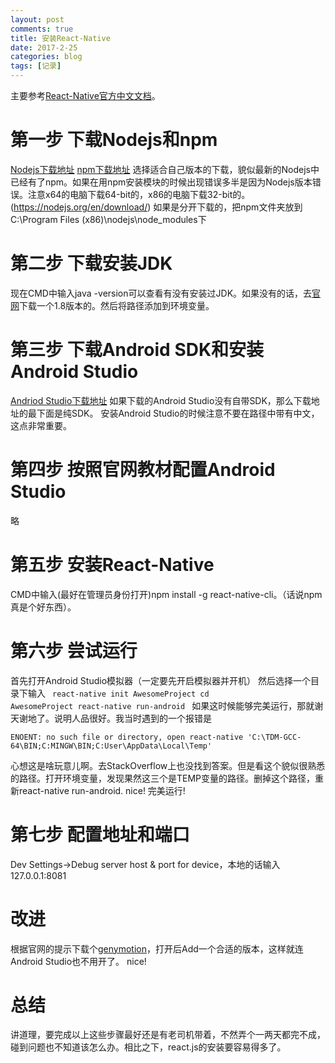 ```yaml
---
layout: post
comments: true
title: 安装React-Native
date: 2017-2-25
categories: blog
tags: [记录]
---
```


主要参考[React-Native官方中文文档](https://reactnative.cn/docs/0.41/getting-started.html#content)。
# 第一步 下载Nodejs和npm
[Nodejs下载地址](https://nodejs.org/download/release/v7.6.0/)
[npm下载地址](https://nodejs.org/dist/npm/)
选择适合自己版本的下载，貌似最新的Nodejs中已经有了npm。如果在用npm安装模块的时候出现错误多半是因为Nodejs版本错误。注意x64的电脑下载64-bit的，x86的电脑下载32-bit的。(https://nodejs.org/en/download/)
如果是分开下载的，把npm文件夹放到C:\Program Files (x86)\nodejs\node_modules下

# 第二步 下载安装JDK
现在CMD中输入java -version可以查看有没有安装过JDK。如果没有的话，去[官网](http://www.oracle.com/technetwork/java/javase/downloads/index-jsp-138363.html)下载一个1.8版本的。然后将路径添加到环境变量。

# 第三步 下载Android SDK和安装Android Studio
[Andriod Studio下载地址](https://developer.android.com/studio/index.html#downloads)
如果下载的Android Studio没有自带SDK，那么下载地址的最下面是纯SDK。
安装Android Studio的时候注意不要在路径中带有中文，这点非常重要。

# 第四步  按照官网教材配置Android Studio
略

# 第五步 安装React-Native
CMD中输入(最好在管理员身份打开)npm install -g react-native-cli。（话说npm真是个好东西）。

# 第六步 尝试运行
首先打开Android Studio模拟器（一定要先开启模拟器并开机）
然后选择一个目录下输入
<code>
react-native init AwesomeProject
cd AwesomeProject
react-native run-android
</code>
如果这时候能够完美运行，那就谢天谢地了。说明人品很好。我当时遇到的一个报错是
```
ENOENT: no such file or directory, open react-native 'C:\TDM-GCC-64\BIN;C:MINGW\BIN;C:User\AppData\Local\Temp'
```
心想这是啥玩意儿啊。去StackOverflow上也没找到答案。但是看这个貌似很熟悉的路径。打开环境变量，发现果然这三个是TEMP变量的路径。删掉这个路径，重新react-native run-android. nice! 完美运行!

# 第七步 配置地址和端口
Dev Settings->Debug server host & port for device，本地的话输入127.0.0.1:8081

# 改进
根据官网的提示下载个[genymotion](https://www.genymotion.com/download/)，打开后Add一个合适的版本，这样就连Android Studio也不用开了。 nice!

# 总结
讲道理，要完成以上这些步骤最好还是有老司机带着，不然弄个一两天都完不成，碰到问题也不知道该怎么办。相比之下，react.js的安装要容易得多了。